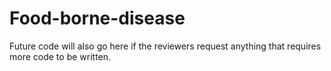 # Food-borne-disease

Future code will also go here if the reviewers request anything that requires more code to be written.
